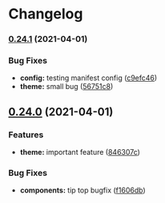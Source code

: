 # Changelog

### [0.24.1](https://www.github.com/ttalbot/finastra-design-system/compare/v0.24.0...v0.24.1) (2021-04-01)


### Bug Fixes

* **config:** testing manifest config ([c9efc46](https://www.github.com/ttalbot/finastra-design-system/commit/c9efc46294544c10143c48fa0cedfce43878b930))
* **theme:** small bug ([56751c8](https://www.github.com/ttalbot/finastra-design-system/commit/56751c84e4125010a897e2afe70990fd79f01f30))

## [0.24.0](https://www.github.com/ttalbot/finastra-design-system/compare/v0.23.21...v0.24.0) (2021-04-01)


### Features

* **theme:** important feature ([846307c](https://www.github.com/ttalbot/finastra-design-system/commit/846307cca077cb998ce4f5b681d823d0d1e14bae))


### Bug Fixes

* **components:** tip top bugfix ([f1606db](https://www.github.com/ttalbot/finastra-design-system/commit/f1606dbceb236bb061680a56e2fa06a148dac5f7))
